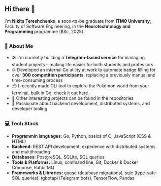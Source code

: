 ## Hi there 👋

I'm **Nikita Tereshchenko**, a soon-to-be graduate from **ITMO University**, Faculty of Software Engineering, in the **Neurotechnology and Programming** programme (BSc, 2025).
##
### 💼 About Me
- 🛠️ I'm currently building a **Telegram-based service** for managing student projects – making life easier for both students and professors
- ⚙️ Developed an internal Go utility at work to automate badge filling for over **300 competition participants**, replacing a previously manual and time-consuming process
- 📦 I recently made CLI tool to explore the Pokémon world from your terminal, built in Go, [check it out here](https://github.com/englandrecoil/go-pokedex-cli)
- 📝 Other interesting projects can be found in the repositories
- 🧠 Passionate about backend development, distributed systems, and developer tooling
##
### 💻 Tech Stack
- **Programmin languages:** Go, Python, basics of C, JavaScript (CSS & HTML)
- **Backend:** REST API development, experience with distributed systems and multithreading
- **Databases:** PostgreSQL, SQLite, SQL queries
- **Tools & Platforms:** Linux, command line, Git, Docker & Docker Compose, RabbitMQ
- **Frameworks & Libraries:** goose (database migrations), sqlc (type-safe SQL queries), tgbotapi (Telegram bots), TensorFlow, Pandas
